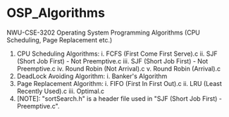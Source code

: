 # OSP_Algorithms
NWU-CSE-3202 Operating System Programming Algorithms (CPU Scheduling, Page Replacement etc.)

1. CPU Scheduling Algorithms:
   i. FCFS (First Come First Serve).c
   ii. SJF (Short Job First) - Not Preemptive.c
   iii. SJF (Short Job First) - Not Preemptive.c
   iv. Round Robin (Not Arrival).c
   v. Round Robin (Arrival).c
2. DeadLock Avoiding Algorithm:
   i. Banker's Algorithm
3. Page Replacement Algorithm:
   i. FIFO (First In First Out).c
   ii. LRU (Least Recently Used).c
   iii. Optimal.c
4. [NOTE]: "sortSearch.h" is a header file used in "SJF (Short Job First) - Preemptive.c".
